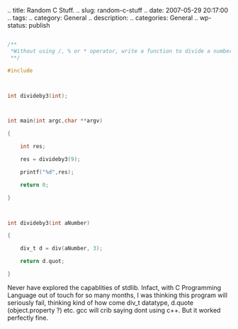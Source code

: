 .. title: Random C Stuff.
.. slug: random-c-stuff
.. date: 2007-05-29 20:17:00
.. tags: 
.. category: General
.. description: 
.. categories: General
.. wp-status: publish

```c

/**
 *Without using /, % or * operator, write a function to divide a number by 3.
 **/

#include



int divideby3(int);



int main(int argc,char **argv)

{

	int res;

	res = divideby3(9);

	printf("%d",res);

	return 0;

}



int divideby3(int aNumber)

{

	div_t d = div(aNumber, 3);

	return d.quot;

}

```

Never have explored the capablities of stdlib. Infact, with C Programming
Language out of touch for so many months, I was thinking this program will
seriously fail, thinking kind of how come div_t datatype, d.quote
(object.property ?) etc. gcc will crib saying dont using c++. But it worked
perfectly fine.